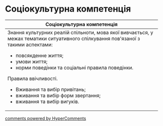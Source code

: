 <div id="hypercomments_widget" class="js-hypercomments-widget invisible"></div>

# Соціокультурна компетенція

<table>
<thead>
  <tr>
    <th>Соціокультурна компетенція</th>
  </tr>
</thead>
<tbody>
<td style="vertical-align:top !important;">
Знання культурних реалій спільноти, мова якої вивчається, у межах тематики ситуативного спілкування пов'язаної з такими аспектами:
<ul>
<li>повсякденне життя;</li>
<li>умови життя;</li>
<li>норми поведінки та соціальні правила поведінки.</li>
</ul>
Правила ввічливості.<br>
<ul>
<li>Вживання та вибір привітань;</li>
<li>вживання та вибір форм звертання;</li>
<li>вживання та вибір вигуків.</li>
</ul>
</td>
</tbody>
</table>

<div class="js-hypercomments-container">
    <a href="http://hypercomments.com" class="hc-link" title="comments widget">comments powered by HyperComments</a>
</div>